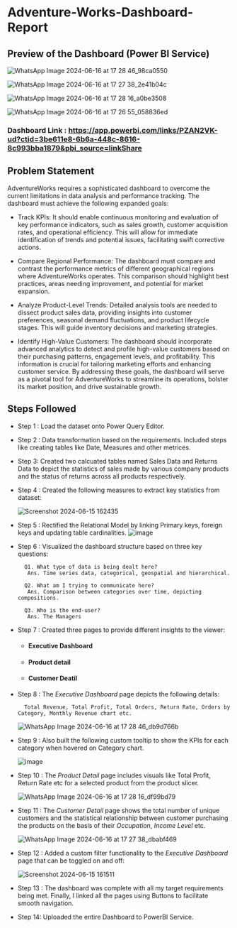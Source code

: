 # Adventure-Works-Dashboard-Report

## Preview of the Dashboard (Power BI Service)

![WhatsApp Image 2024-06-16 at 17 28 46_98ca0550](https://github.com/shrivish/Adventure-Works-Dashboard/assets/86420582/d585b62b-931e-429d-a3dc-d67d6bcec79a)

![WhatsApp Image 2024-06-16 at 17 27 38_2e41b04c](https://github.com/shrivish/Adventure-Works-Dashboard/assets/86420582/141cd665-6c15-4ba1-b521-b0e33fc72aaf)

![WhatsApp Image 2024-06-16 at 17 28 16_a0be3508](https://github.com/shrivish/Adventure-Works-Dashboard/assets/86420582/dd53935f-8f74-43f8-9046-9fcba5359bbd)

![WhatsApp Image 2024-06-16 at 17 26 55_058836ed](https://github.com/shrivish/Adventure-Works-Dashboard/assets/86420582/b1ad9431-6f20-47bf-879f-ec7dd8441fb8)

### Dashboard Link : https://app.powerbi.com/links/PZAN2VK-ud?ctid=3be611e8-6b6a-448c-8616-8c993bba1879&pbi_source=linkShare
## Problem Statement

AdventureWorks requires a sophisticated dashboard to overcome the current limitations in data analysis and performance tracking. The dashboard must achieve the following expanded goals:

- Track KPIs: It should enable continuous monitoring and evaluation of key performance indicators, such as sales growth, customer acquisition rates, and operational efficiency. This will allow for immediate identification of trends and potential issues, facilitating swift corrective actions.

- Compare Regional Performance: The dashboard must compare and contrast the performance metrics of different geographical regions where AdventureWorks operates. This comparison should highlight best practices, areas needing improvement, and potential for market expansion.

- Analyze Product-Level Trends: Detailed analysis tools are needed to dissect product sales data, providing insights into customer preferences, seasonal demand fluctuations, and product lifecycle stages. This will guide inventory decisions and marketing strategies.

- Identify High-Value Customers: The dashboard should incorporate advanced analytics to detect and profile high-value customers based on their purchasing patterns, engagement levels, and profitability. This information is crucial for tailoring marketing efforts and enhancing customer service.
By addressing these goals, the dashboard will serve as a pivotal tool for AdventureWorks to streamline its operations, bolster its market position, and drive sustainable growth.

## Steps Followed 

- Step 1 : Load the dataset onto Power Query Editor.

- Step 2 : Data transformation based on the requirements. Included steps like creating tables like Date, Measures and other metrices.

- Step 3: Created two calcuated tables named Sales Data and Returns Data to depict the statistics of sales made by various company products and the status of returns across all products respectively.

- Step 4 : Created the following measures to extract key statistics from dataset:

    ![Screenshot 2024-06-15 162435](https://github.com/Abtg08/Adventure-Works-Dashboard-Report/assets/87989296/5f1d82d3-7ce1-47c2-bbd0-9d938d72207c)


- Step 5 : Rectified the Relational Model by linking Primary keys, foreign keys and updating table cardinalities.
    ![image](https://github.com/shrivish/Adventure-Works-Dashboard/assets/86420582/2cc12ff4-a5ab-4fe6-b0fb-070eed5caf19)


- Step 6 : Visualized the dashboard structure based on three key questions:
       
        Q1. What type of data is being dealt here?
         Ans. Time series data, categorical, geospatial and hierarchical.

        Q2. What am I trying to communicate here?
         Ans. Comparison between categories over time, depicting compositions.

        Q3. Who is the end-user?
         Ans. The Managers          


- Step 7 : Created three pages to provide different insights to the viewer:
    
    - #### Executive Dashboard
    - #### Product detail
    - #### Customer Deatil
    


- Step 8 : The *Executive Dashboard* page depicts the following details:

        Total Revenue, Total Profit, Total Orders, Return Rate, Orders by Category, Monthly Revenue chart etc.

    ![WhatsApp Image 2024-06-16 at 17 28 46_db9d766b](https://github.com/shrivish/Adventure-Works-Dashboard/assets/86420582/08b4fa86-b987-4184-8887-fc4b1efe1969)



- Step 9 : Also built the following custom tooltip to show the KPIs for each category when hovered on Category chart.

    ![image](https://github.com/shrivish/Adventure-Works-Dashboard/assets/86420582/368e30f9-2727-47e9-b83d-ab9e46bd3d31)


- Step 10 : The *Product Detail* page includes visuals like Total Profit, Return Rate etc for a selected product from the product slicer.

    ![WhatsApp Image 2024-06-16 at 17 28 16_df99bd79](https://github.com/shrivish/Adventure-Works-Dashboard/assets/86420582/dd21f34f-17c5-4d1c-897f-b841e9f0f0e5)


- Step 11 : The *Customer Detail* page shows the total number of unique customers and the statistical relationship between customer purchasing the products on the basis of their *Occupation*, *Income Level* etc.
    
   ![WhatsApp Image 2024-06-16 at 17 27 38_dbabf469](https://github.com/shrivish/Adventure-Works-Dashboard/assets/86420582/8b6ccd73-0f10-4dd6-88e0-68fc44dcc844)



- Step 12 : Added a custom filter functionality to the *Executive Dashboard* page that can be toggled on and off:

    ![Screenshot 2024-06-15 161511](https://github.com/Abtg08/Adventure-Works-Dashboard-Report/assets/87989296/12847db6-5ec7-42bf-9c53-272725dbcc09)


- Step 13 : The dashboard was complete with all my target requirements being met. Finally, I linked all the pages using Buttons to facilitate smooth navigation.

- Step 14: Uploaded the entire Dashboard to PowerBI Service.
